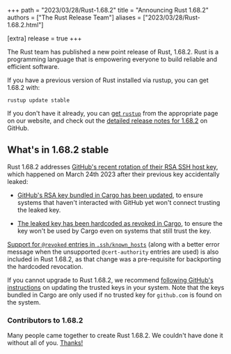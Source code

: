 +++
path = "2023/03/28/Rust-1.68.2"
title = "Announcing Rust 1.68.2"
authors = ["The Rust Release Team"]
aliases = ["2023/03/28/Rust-1.68.2.html"]

[extra]
release = true
+++

The Rust team has published a new point release of Rust, 1.68.2. Rust is a
programming language that is empowering everyone to build reliable and
efficient software.

If you have a previous version of Rust installed via rustup, you can get 1.68.2 with:

```
rustup update stable
```

If you don't have it already, you can [get `rustup`][install]
from the appropriate page on our website, and check out the
[detailed release notes for 1.68.2][notes] on GitHub.

[install]: https://www.rust-lang.org/install.html
[notes]: https://github.com/rust-lang/rust/blob/stable/RELEASES.md#version-1682-2023-03-28

## What's in 1.68.2 stable

Rust 1.68.2 addresses [GitHub's recent rotation of their RSA SSH host
key](https://github.blog/2023-03-23-we-updated-our-rsa-ssh-host-key/), which
happened on March 24th 2023 after their previous key accidentally leaked:

* [GitHub's RSA key bundled in Cargo has been
  updated](https://github.com/rust-lang/cargo/pull/11883), to ensure systems
  that haven't interacted with GitHub yet won't connect trusting the leaked
  key.

* [The leaked key has been hardcoded as revoked in
  Cargo](https://github.com/rust-lang/cargo/pull/11889), to ensure the key
  won't be used by Cargo even on systems that still trust the key.

[Support for `@revoked` entries in
`.ssh/known_hosts`](https://github.com/rust-lang/cargo/pull/11635) (along with
a better error message when the unsupported `@cert-authority` entries are used)
is also included in Rust 1.68.2, as that change was a pre-requisite for
backporting the hardcoded revocation.

If you cannot upgrade to Rust 1.68.2, we recommend [following GitHub's
instructions](https://github.blog/2023-03-23-we-updated-our-rsa-ssh-host-key/#what-you-can-do)
on updating the trusted keys in your system. Note that the keys bundled in
Cargo are only used if no trusted key for `github.com` is found on the system.

### Contributors to 1.68.2

Many people came together to create Rust 1.68.2. We couldn't have done it
without all of you. [Thanks!](https://thanks.rust-lang.org/rust/1.68.2/)

